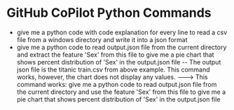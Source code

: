 # GitHub CoPilot Python Commands
- give me a python code with code explanation for every line to read a csv file from a windows directory and write it into a json format
- give me a python code to read output.json file from the current directory and extract the feature 'Sex' from this file to give me a pie chart that shows percent distribution of 'Sex' in the output.json file -- The output json file is the titanic train.csv from above example. This command works, however, the chart does not display any values. ---> This command works: give me a python code to read output.json file from the current directory and use the feature 'Sex' from this file to give me a pie chart that shows percent distribution of 'Sex' in the output.json file
